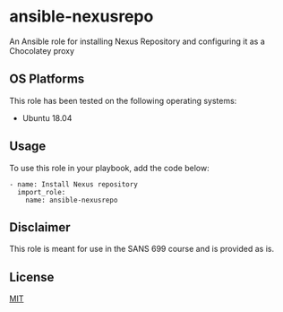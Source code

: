 # ansible-nexusrepo

An Ansible role for installing Nexus Repository and configuring it as a Chocolatey proxy

## OS Platforms

This role has been tested on the following operating systems:

- Ubuntu 18.04

## Usage

To use this role in your playbook, add the code below:

```
- name: Install Nexus repository
  import_role:
    name: ansible-nexusrepo
```

## Disclaimer

This role is meant for use in the SANS 699 course and is provided as is.

## License

[MIT](LICENSE)